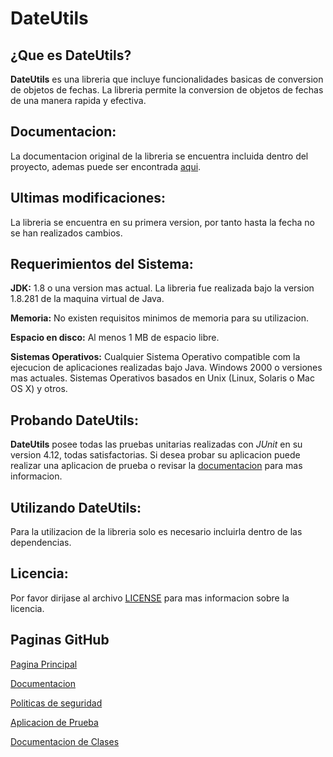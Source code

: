 # DateUtils

## ¿Que es DateUtils?
									
**DateUtils** es una libreria que incluye funcionalidades basicas de conversion de objetos de fechas.
La libreria permite la conversion de objetos de fechas de una manera rapida y efectiva.
		 
## Documentacion:
									
La documentacion original de la libreria se encuentra incluida dentro del proyecto, ademas puede ser 
encontrada [aqui](docs/DOCUMENTACION.md).
		
## Ultimas modificaciones:
									
La libreria se encuentra en su primera version, por tanto hasta la fecha no se han realizados cambios.
		
## Requerimientos del Sistema:

<!--**Maven:**
la libreria fue realizada a partir de [Apache Maven](https://maven.apache.org/) en su version 3.8.1-->				
**JDK:**
1.8 o una version mas actual.
La libreria fue realizada bajo la version 1.8.281 de la maquina virtual de Java.

**Memoria:**
No existen requisitos minimos de memoria para su utilizacion.

**Espacio en disco:**
Al menos 1 MB de espacio libre.

**Sistemas Operativos:**
Cualquier Sistema Operativo compatible com la ejecucion de aplicaciones realizadas bajo Java.
Windows 2000 o versiones mas actuales.
Sistemas Operativos basados en Unix (Linux, Solaris o Mac OS X) y otros.
		
## Probando DateUtils:
		
**DateUtils** posee todas las pruebas unitarias realizadas con *JUnit* en su version 4.12, todas satisfactorias.
Si desea probar su aplicacion puede realizar una aplicacion de prueba o revisar la [documentacion](docs/DOCUMENTACION.md) 
para mas informacion. 
<!--Si desea realizar pruebas para verificar el funcionamiento de la libreria puede utilizar la aplicacion 
**DateUtils Demo**, para mas indormacion dirijase a [Readme DateUtils Demo](demo/DEMO.md),
aplicacion realizada para visualizar el funcionamiento de la libreria, tambien puede utilizar la libreria en un proyecto
de prueba propio o puede revisar la [documentacion](docs/DOCUMENTACION.md).-->
		
## Utilizando DateUtils:
		
Para la utilizacion de la libreria solo es necesario incluirla dentro de las dependencias.		
<!--Para la utilizacion de la libreria es necesario incluirla en las dependencias de las aplicaciones, ya sea utilizando 
Apache Maven o no.-->
		
## Licencia:

Por favor dirijase al archivo [LICENSE](LICENSE) para mas informacion sobre la licencia.

## Paginas GitHub

[Pagina Principal](README.md)

[Documentacion](docs/DOCUMENTACION.md)

[Politicas de seguridad](security/SECURITY.md)

[Aplicacion de Prueba](demo/DEMO.md)

[Documentacion de Clases](docs/javadoc/index.html) 
